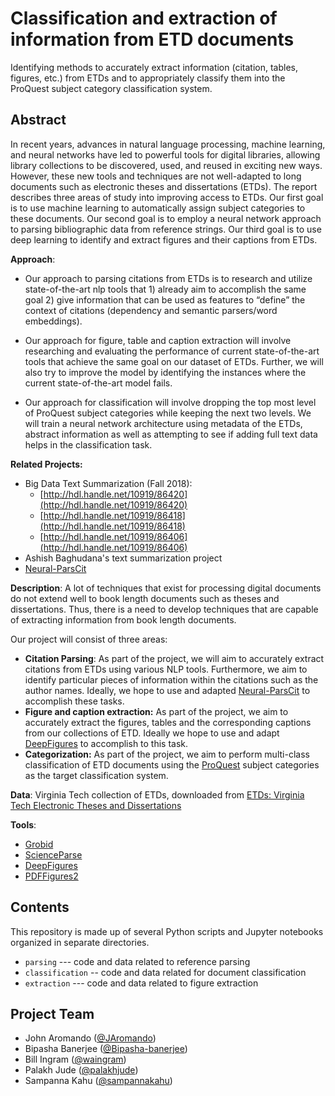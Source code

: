 # Classification and extraction of information from ETD documents

Identifying methods to accurately extract information (citation, tables, figures, etc.) from ETDs and to appropriately classify them into the ProQuest subject category classification system.

## Abstract

In recent years, advances in natural language processing, machine learning, and neural networks have led to powerful tools for digital libraries, allowing library collections to be discovered, used, and reused in exciting new ways. However, these new tools and techniques are not well-adapted to long documents such as electronic theses and dissertations (ETDs). The report describes three areas of study into improving access to ETDs. Our first goal is to use machine learning to automatically assign subject categories to these documents. Our second goal is to employ a neural network approach to parsing bibliographic data from reference strings. Our third goal is to use deep learning to identify and extract figures and their captions from ETDs.

**Approach**:

*   Our approach to parsing citations from ETDs is to research and utilize state-of-the-art nlp tools that 1) already aim to accomplish the same goal 2) give information that can be used as features to “define” the context of citations (dependency and semantic parsers/word embeddings).
*   Our approach for figure, table and caption extraction will involve researching and evaluating the performance of current state-of-the-art tools that achieve the same goal on our dataset of ETDs. Further, we will also try to improve the model by identifying the instances where the current state-of-the-art model fails.  
    
*   Our approach for classification will involve dropping the top most level of ProQuest subject categories while keeping the next two levels. We will train a neural network architecture using metadata of the ETDs, abstract information as well as attempting to see if adding full text data helps in the classification task.

**Related Projects:**

*   Big Data Text Summarization (Fall 2018): 
    *   [http://hdl.handle.net/10919/86420](http://hdl.handle.net/10919/86420) 
    *   [http://hdl.handle.net/10919/86418](http://hdl.handle.net/10919/86418) 
    *   [http://hdl.handle.net/10919/86406](http://hdl.handle.net/10919/86406)
*   Ashish Baghudana's text summarization project
*   [Neural-ParsCit](https://github.com/WING-NUS/Neural-ParsCit)

**Description**: A lot of techniques that exist for processing digital documents do not extend well to book length documents such as theses and dissertations. Thus, there is a need to develop techniques that are capable of extracting information from book length documents.

Our project will consist of three areas:

*   **Citation Parsing**: As part of the project, we will aim to accurately extract citations from ETDs using various NLP tools. Furthermore, we aim to identify particular pieces of information within the citations such as the author names. Ideally, we hope to use and adapted [Neural-ParsCit](https://github.com/WING-NUS/Neural-ParsCit) to accomplish these tasks.
*   **Figure and caption extraction:** As part of the project, we aim to accurately extract the figures, tables and the corresponding captions from our collections of ETD. Ideally we hope to use and adapt [DeepFigures](https://github.com/allenai/deepfigures-open/) to accomplish to this task.
*   **Categorization:** As part of the project, we aim to perform multi-class classification of ETD documents using the [ProQuest](https://media2.proquest.com/documents/subject-categories-academic.pdf) subject categories as the target classification system.

**Data**: Virginia Tech collection of ETDs, downloaded from [ETDs: Virginia Tech Electronic Theses and Dissertations](http://hdl.handle.net/10919/5534)

**Tools**:

*   [Grobid](https://github.com/kermitt2/grobid)
*   [ScienceParse](https://github.com/allenai/science-parse)
*   [DeepFigures](https://github.com/allenai/deepfigures-open)
*   [PDFFigures2](https://github.com/allenai/pdffigures2)


## Contents

This repository is made up of several Python scripts and Jupyter notebooks organized in separate
directories.

*   `parsing` --- code and data related to reference parsing  
*   `classification` -- code and data related for document classification  
*   `extraction` --- code and data related to figure extraction  


## Project Team
 
*   John Aromando ([@JAromando](https://github.com/JAromando))  
*   Bipasha Banerjee ([@Bipasha-banerjee](https://github.com/Bipasha-banerjee))  
*   Bill Ingram ([@waingram](https://github.com/waingram))  
*   Palakh Jude ([@palakhjude](https://github.com/palakhjude))  
*   Sampanna Kahu ([@sampannakahu](https://github.com/sampannakahu))  
